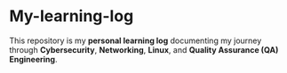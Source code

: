 # My-learning-log
This repository is my **personal learning log** documenting my journey through **Cybersecurity**, **Networking**, **Linux**, and **Quality Assurance (QA) Engineering**.
